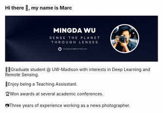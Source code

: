 
### Hi there 👋, my name is Marc
![](https://github.com/MarcWu-929/MarcWu-929/blob/c960ab11f3aada61fb3adad5aac36029a05b7c69/LinkedIn%20Banner.png)

👨‍🎓Graduate student @ UW-Madison with interests in Deep Learning and Remote Sensing.

🏫Enjoy being a Teaching Assisstant.

🏆Won awards at several academic conferences.

📷Three years of experience working as a news photographer.
